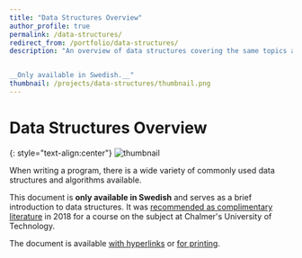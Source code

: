 ```yaml
---
title: "Data Structures Overview"
author_profile: true
permalink: /data-structures/
redirect_from: /portfolio/data-structures/
description: "An overview of data structures covering the same topics as an entry level course. Useful companion for any such course.


__Only available in Swedish.__"
thumbnail: /projects/data-structures/thumbnail.png
---
```


# Data Structures Overview

{: style="text-align:center"}
![thumbnail](/projects/data-structures/thumbnail.png)

When writing a program, there is a wide variety of commonly used data structures and algorithms available.

This document is **only available in Swedish** and serves as a brief introduction to data structures. It was [recommended as complimentary literature](http://www.cse.chalmers.se/edu/year/2018/course/DAT037_Datastrukturer/resources.html) in 2018 for a course on the subject at Chalmer's University of Technology.

The document is available [with hyperlinks](/assets/docs/datastrukturer_sammanfattning.pdf) or [for printing](/assets/docs/datastrukturer-printing-version.pdf).
